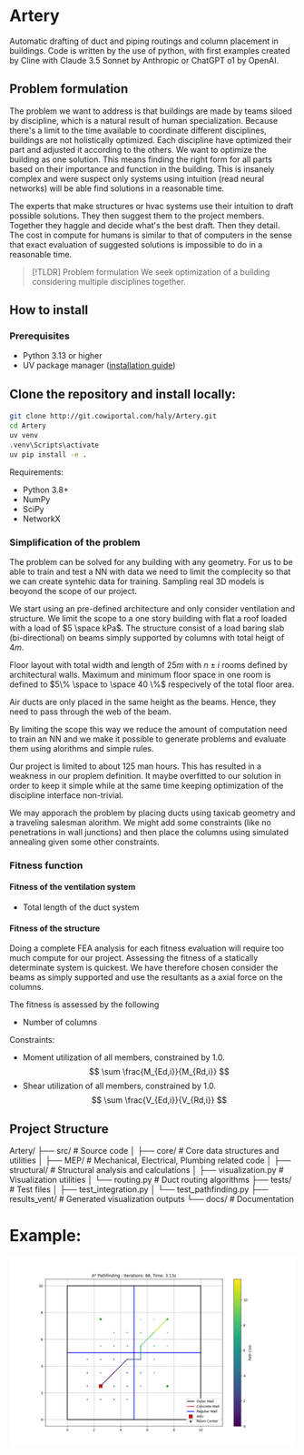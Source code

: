 # Artery

Automatic drafting of duct and piping routings and column placement in buildings. Code is written by the use of python, with first examples created by Cline with Claude 3.5 Sonnet by Anthropic or ChatGPT o1 by OpenAI. 

## Problem formulation
The problem we want to address is that buildings are made by teams siloed by discipline, which is a natural result of human specialization. Because there's a limit to the time available to coordinate different disciplines, buildings are not holistically optimized. Each discipline have optimized their part and adjusted it according to the others. We want to optimize the building as one solution. This means finding the right form for all parts based on their importance and function in the building. This is insanely complex and were suspect only systems using intuition (read neural networks) will be able find solutions in a reasonable time.

The experts that make structures or hvac systems use their intuition to draft possible solutions. They then suggest them to the project members. Together they haggle and decide what's the best draft. Then they detail. The cost in compute for humans is similar to that of computers in the sense that exact evaluation of suggested solutions is impossible to do in a reasonable time.

>[!TLDR] Problem formulation
>We seek optimization of a building considering multiple disciplines together.

## How to install

### Prerequisites
- Python 3.13 or higher
- UV package manager ([installation guide](https://github.com/astral-sh/uv))

## Clone the repository and install locally:

```bash
git clone http://git.cowiportal.com/haly/Artery.git
cd Artery
uv venv
.venv\Scripts\activate
uv pip install -e .

```

Requirements:
- Python 3.8+
- NumPy
- SciPy
- NetworkX

### Simplification of the problem
The problem can be solved for any building with any geometry. For us to be able to train and test a NN with data we need to limit the complecity  so that we can create syntehic data for training. Sampling real 3D models is beoyond the scope of our project. 

We start using an pre-defined architecture and only consider ventilation and structure. We limit the scope to a one story building with flat a roof loaded with a load of $5 \space kPa$. The structure consist of a load baring slab (bi-directional) on beams simply supported by columns with total heigt of $4m$.

Floor layout with total width and length of $25m$ with $n \pm i$ rooms defined by architectural walls. Maximum and minimum floor space in one room is defined to $5\% \space to \space 40 \%$ respecively of the total floor area. 

Air ducts are only placed in the same height as the beams. Hence, they need to pass through the web of the beam.

By limiting the scope this way we reduce the amount of computation need to train an NN and we make it possible to generate problems and evaluate them using alorithms and simple rules. 

Our project is limited to about 125 man hours. This has resulted in a weakness in our proplem definition. It maybe overfitted to our solution in order to keep it simple while at the same time keeping optimization of the discipline interface non-trivial.

We may apporach the problem by placing ducts using taxicab geometry and a traveling salesman alorithm. We might add some constraints (like no penetrations in wall junctions) and then place the columns using simulated annealing given some other constraints.

### Fitness function
#### Fitness of the ventilation system
- Total length of the duct system

#### Fitness of the structure
Doing a complete FEA analysis for each fitness evaluation will require too much compute for our project. Assessing the fitness of a statically determinate system is quickest.  We have therefore chosen consider the beams as simply supported and use the resultants as a axial force on the columns.

The fitness is assessed by the following

- Number of columns

Constraints:
- Moment utilization of all members, constrained by $1.0$.
$$
\sum \frac{M_{Ed,i}}{M_{Rd,i}}
$$
- Shear utilization of all members, constrained by $1.0$.
$$
\sum \frac{V_{Ed,i}}{V_{Rd,i}}
$$

## Project Structure
Artery/
├── src/                    # Source code
│   ├── core/              # Core data structures and utilities
│   ├── MEP/               # Mechanical, Electrical, Plumbing related code
│   ├── structural/        # Structural analysis and calculations
│   ├── visualization.py   # Visualization utilities
│   └── routing.py         # Duct routing algorithms
├── tests/                 # Test files
│   ├── test_integration.py
│   └── test_pathfinding.py
├── results_vent/          # Generated visualization outputs
└── docs/                  # Documentation

# Example:
![Example run](results_vent/test_four_rooms_20250103_1.png)
